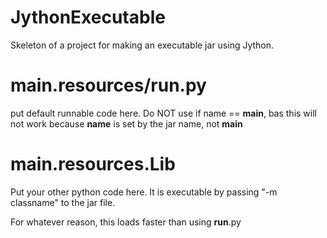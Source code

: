 JythonExecutable
================
Skeleton of a project for making an executable jar using Jython.

main.resources/__run__.py
===========
put default runnable code here.  Do NOT use if name == __main__, bas this will not work because __name__ is set by the jar name, not __main__

main.resources.Lib
==================

Put your other python code here.  It is executable by passing "-m classname" to the jar file.

For whatever reason, this loads faster than using __run__.py